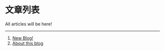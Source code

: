 # 文章列表
All articles will be here!

----

1. [New Blog!](article/new_blog.html)
2. [About this blog](article/about_this_blog.html)